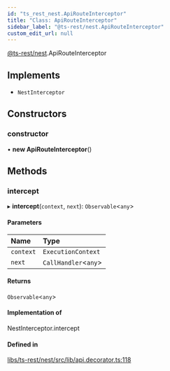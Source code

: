 ```yaml
---
id: "ts_rest_nest.ApiRouteInterceptor"
title: "Class: ApiRouteInterceptor"
sidebar_label: "@ts-rest/nest.ApiRouteInterceptor"
custom_edit_url: null
---
```


[@ts-rest/nest](../modules/ts_rest_nest.md).ApiRouteInterceptor

## Implements

- `NestInterceptor`

## Constructors

### constructor

• **new ApiRouteInterceptor**()

## Methods

### intercept

▸ **intercept**(`context`, `next`): `Observable`<`any`\>

#### Parameters

| Name | Type |
| :------ | :------ |
| `context` | `ExecutionContext` |
| `next` | `CallHandler`<`any`\> |

#### Returns

`Observable`<`any`\>

#### Implementation of

NestInterceptor.intercept

#### Defined in

[libs/ts-rest/nest/src/lib/api.decorator.ts:118](https://github.com/oliverbutler/tscont/blob/a098fd1/libs/ts-rest/nest/src/lib/api.decorator.ts#L118)
